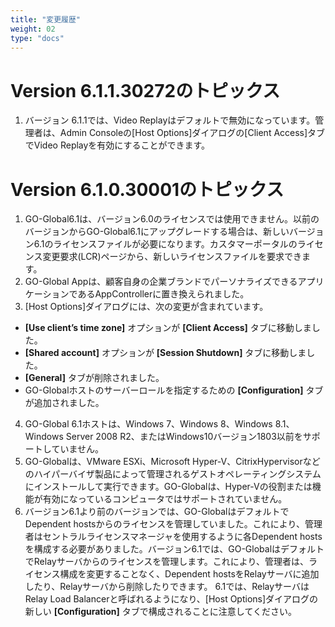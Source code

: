 ```yaml
---
title: "変更履歴"
weight: 02
type: "docs"
---
```


# Version 6.1.1.30272のトピックス

1. バージョン 6.1.1では、Video Replayはデフォルトで無効になっています。管理者は、Admin Consoleの[Host Options]ダイアログの[Client Access]タブでVideo Replayを有効にすることができます。

# Version 6.1.0.30001のトピックス

1. GO-Global6.1は、バージョン6.0のライセンスでは使用できません。以前のバージョンからGO-Global6.1にアップグレードする場合は、新しいバージョン6.1のライセンスファイルが必要になります。カスタマーポータルのライセンス変更要求(LCR)ページから、新しいライセンスファイルを要求できます。
2. GO-Global Appは、顧客自身の企業ブランドでパーソナライズできるアプリケーションであるAppControllerに置き換えられました。
3. [Host Options]ダイアログには、次の変更が含まれています。
 * **[Use client’s time zone]** オプションが **[Client Access]** タブに移動しました。<br>
 * **[Shared account]** オプションが **[Session Shutdown]** タブに移動しました。<br>
 * **[General]** タブが削除されました。<br>
 * GO-Globalホストのサーバーロールを指定するための **[Configuration]** タブが追加されました。<br>
4. GO-Global 6.1ホストは、Windows 7、Windows 8、Windows 8.1、Windows Server 2008 R2、またはWindows10バージョン1803以前をサポートしていません。
5. GO-Globalは、VMware ESXi、Microsoft Hyper-V、CitrixHypervisorなどのハイパーバイザ製品によって管理されるゲストオペレーティングシステムにインストールして実行できます。GO-Globalは、Hyper-Vの役割または機能が有効になっているコンピュータではサポートされていません。
6. バージョン6.1より前のバージョンでは、GO-GlobalはデフォルトでDependent hostsからのライセンスを管理していました。これにより、管理者はセントラルライセンスマネージャを使用するように各Dependent hostsを構成する必要がありました。バージョン6.1では、GO-GlobalはデフォルトでRelayサーバからのライセンスを管理します。これにより、管理者は、ライセンス構成を変更することなく、Dependent hostsをRelayサーバに追加したり、Relayサーバから削除したりできます。
6.1では、RelayサーバはRelay Load Balancerと呼ばれるようになり、[Host Options]ダイアログの新しい **[Configuration]** タブで構成されることに注意してください。

